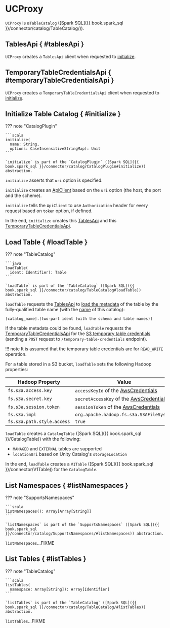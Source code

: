 # UCProxy

`UCProxy` is a`TableCatalog` ([Spark SQL]({{ book.spark_sql }}/connector/catalog/TableCatalog/)).

## TablesApi { #tablesApi }

`UCProxy` creates a `TablesApi` client when requested to [initialize](#initialize).

## TemporaryTableCredentialsApi { #temporaryTableCredentialsApi }

`UCProxy` creates a `TemporaryTableCredentialsApi` client when requested to [initialize](#initialize).

## Initialize Table Catalog { #initialize }

??? note "CatalogPlugin"

    ```scala
    initialize(
      name: String,
      options: CaseInsensitiveStringMap): Unit
    ```

    `initialize` is part of the `CatalogPlugin` ([Spark SQL]({{ book.spark_sql }}/connector/catalog/CatalogPlugin#initialize)) abstraction.

`initialize` asserts that `uri` option is specified.

`initialize` creates an [ApiClient](../client/ApiClient.md) based on the `uri` option (the host, the port and the scheme).

`initialize` tells the `ApiClient` to use `Authorization` header for every request based on `token` option, if defined.

In the end, `initialize` creates this [TablesApi](#tablesApi) and this [TemporaryTableCredentialsApi](#temporaryTableCredentialsApi).

## Load Table { #loadTable }

??? note "TableCatalog"

    ```java
    loadTable(
      ident: Identifier): Table
    ```

    `loadTable` is part of the `TableCatalog` ([Spark SQL]({{ book.spark_sql }}/connector/catalog/TableCatalog#loadTable)) abstraction.

`loadTable` requests the [TablesApi](#tablesApi) to [load the metadata](../server/TableService.md#getTable) of the table by the fully-qualified table name (with the [name](#name) of this catalog):

```text
[catalog_name].[two-part ident (with the schema and table names)]
```

If the table metadata could be found, `loadTable` requests the [TemporaryTableCredentialsApi](#temporaryTableCredentialsApi) for the [S3 temporary table credentials](../server/TemporaryTableCredentialsService.md#generateTemporaryTableCredential) (sending a `POST` request to `/temporary-table-credentials` endpoint).

!!! note
    It is assumed that the temporary table credentials are for `READ_WRITE` operation.

For a table stored in a S3 bucket, `loadTable` sets the following Hadoop properties:

Hadoop Property | Value
-|-
 `fs.s3a.access.key` | `accessKeyId` of the [AwsCredentials](../server/AwsCredentials.md)
 `fs.s3a.secret.key` | `secretAccessKey` of the [AwsCredentials](../server/AwsCredentials.md)
 `fs.s3a.session.token` | `sessionToken` of the [AwsCredentials](../server/AwsCredentials.md)
 `fs.s3a.impl` | `org.apache.hadoop.fs.s3a.S3AFileSystem`
 `fs.s3a.path.style.access` | `true`

`loadTable` creates a `CatalogTable` ([Spark SQL]({{ book.spark_sql }}/CatalogTable)) with the following:

* `MANAGED` and `EXTERNAL` tables are supported
* `locationUri` based on Unity Catalog's `storageLocation`

In the end, `loadTable` creates a `V1Table` ([Spark SQL]({{ book.spark_sql }}/connector/V1Table)) for the `CatalogTable`.

## List Namespaces { #listNamespaces }

??? note "SupportsNamespaces"

    ```scala
    listNamespaces(): Array[Array[String]]
    ```

    `listNamespaces` is part of the `SupportsNamespaces` ([Spark SQL]({{ book.spark_sql }}/connector/catalog/SupportsNamespaces/#listNamespaces)) abstraction.

`listNamespaces`...FIXME

## List Tables { #listTables }

??? note "TableCatalog"

    ```scala
    listTables(
      namespace: Array[String]): Array[Identifier]
    ```

    `listTables` is part of the `TableCatalog` ([Spark SQL]({{ book.spark_sql }}/connector/catalog/TableCatalog/#listTables)) abstraction.

`listTables`...FIXME
